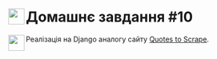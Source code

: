 # Домашнє завдання #10 <img align="left" width="32px" src="https://cdn.jsdelivr.net/gh/devicons/devicon/icons/python/python-original.svg" />
<img align="left" width="32px" src="https://cdn.jsdelivr.net/gh/devicons/devicon/icons/django/django-plain.svg" />

Реалізація на Django аналогу сайту [Quotes to Scrape](http://quotes.toscrape.com/).


